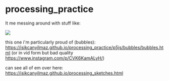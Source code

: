 # processing_practice
It me messing around with stuff like:

![](.showoff/processing_gol.gif)

this one i'm particularly proud of (bubbles):
https://isikcanyilmaz.github.io/processing_practice/p5js/bubbles/bubbles.html
(or in vid form but bad quality https://www.instagram.com/p/CVK6KamALyH/)

can see all of em over here:
https://isikcanyilmaz.github.io/processing_sketches.html
